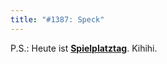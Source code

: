 ```yaml
---
title: "#1387: Speck"
---
```


P.S.:
Heute ist <a href="http://www.fonflatter.de/kalender"><strong>Spielplatztag</strong></a>. Kihihi.

